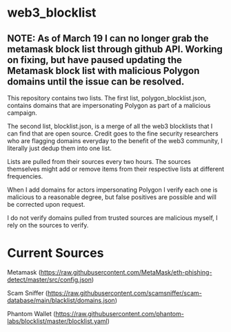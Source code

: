 # web3_blocklist

## NOTE: As of March 19 I can no longer grab the metamask block list through github API. Working on fixing, but have paused updating the Metamask block list with malicious Polygon domains until the issue can be resolved.

This repository contains two lists. The first list, polygon_blocklist.json, contains domains that are impersonating Polygon as part of a malicious campaign.

The second list, blocklist.json, is a merge of all the web3 blocklists that I can find that are open source. Credit goes to the fine security researchers who are flagging domains everyday to the benefit of the web3 community, I literally just dedup them into one list.

Lists are pulled from their sources every two hours. The sources themselves might add or remove items from their respective lists at different frequencies.

When I add domains for actors impersonating Polygon I verify each one is malicious to a reasonable degree, but false positives are possible and will be corrected upon request.

I do not verify domains pulled from trusted sources are malicious myself, I rely on the sources to verify.

# Current Sources

Metamask
(https://raw.githubusercontent.com/MetaMask/eth-phishing-detect/master/src/config.json)

Scam Sniffer
(https://raw.githubusercontent.com/scamsniffer/scam-database/main/blacklist/domains.json)

Phantom Wallet
(https://raw.githubusercontent.com/phantom-labs/blocklist/master/blocklist.yaml)

